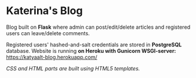 # Katerina's Blog

Blog built on **Flask** where admin can post/edit/delete articles and registered users can leave/delete comments.

Registered users' hashed-and-salt credentials are stored in **PostgreSQL** database.
Website is running **on Heroku with Gunicorn WSGI-server:** https://katyaalt-blog.herokuapp.com/

_CSS and HTML parts are built using HTML5 templates._
